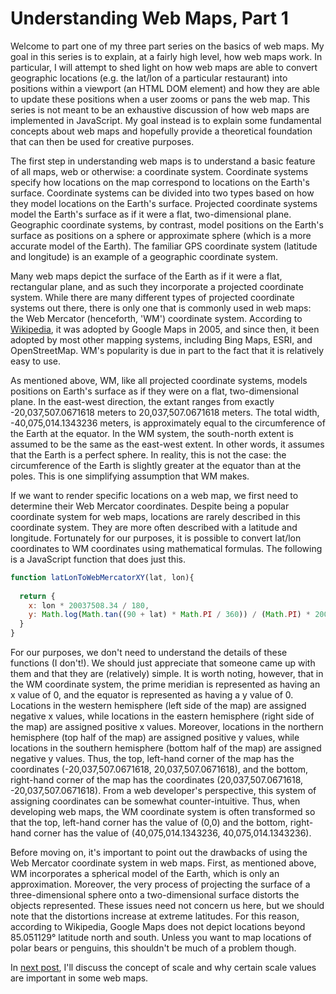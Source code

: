 # Understanding Web Maps, Part 1

Welcome to part one of my three part series on the basics of web maps. My goal in this series is to explain, at a fairly high level, how web maps work. In particular, I will attempt to shed light on how web maps are able to convert geographic locations (e.g. the lat/lon of a particular restaurant) into positions within a viewport (an HTML DOM element) and how they are able to update these positions when a user zooms or pans the web map. This series is not meant to be an exhaustive discussion of how web maps are implemented in JavaScript. My goal instead is to explain some fundamental concepts about web maps and hopefully provide a theoretical foundation that can then be used for creative purposes.

The first step in understanding web maps is to understand a basic feature of all maps, web or otherwise: a coordinate system. Coordinate systems specify how locations on the map correspond to locations on the Earth's surface. Coordinate systems can be divided into two types based on how they model locations on the Earth's surface. Projected coordinate systems model the Earth's surface as if it were a flat, two-dimensional plane. Geographic coordinate systems, by contrast, model positions on the Earth's surface as positions on a sphere or approximate sphere (which is a more accurate model of the Earth). The familiar GPS coordinate system (latitude and longitude) is an example of a geographic coordinate system.

Many web maps depict the surface of the Earth as if it were a flat, rectangular plane, and as such they incorporate a projected coordinate system. While there are many different types of projected coordinate systems out there, there is only one that is commonly used in web maps: the Web Mercator (henceforth, 'WM') coordinate system. According to [Wikipedia](https://en.wikipedia.org/wiki/Web_Mercator_projection), it was adopted by Google Maps in 2005, and since then, it been adopted by most other mapping systems, including Bing Maps, ESRI, and OpenStreetMap. WM's popularity is due in part to the fact that it is relatively easy to use.

As mentioned above, WM, like all projected coordinate systems, models positions on Earth's surface as if they were on a flat, two-dimensional plane. In the east-west direction, the extant ranges from exactly -20,037,507.0671618 meters to 20,037,507.0671618 meters. The total width, -40,075,014.1343236 meters, is approximately equal to the circumference of the Earth at the equator. In the WM system, the south-north extent is assumed to be the same as the east-west extent. In other words, it assumes that the Earth is a perfect sphere. In reality, this is not the case: the circumference of the Earth is slightly greater at the equator than at the poles. This is one simplifying assumption that WM makes.

If we want to render specific locations on a web map, we first need to determine their Web Mercator coordinates. Despite being a popular coordinate system for web maps, locations are rarely described in this coordinate system. They are more often described with a latitude and longitude. Fortunately for our purposes, it is possible to convert lat/lon coordinates to WM coordinates using mathematical formulas. The following is a JavaScript function that does just this.

~~~js
function latLonToWebMercatorXY(lat, lon){  
  return {
    x: lon * 20037508.34 / 180,
    y: Math.log(Math.tan((90 + lat) * Math.PI / 360)) / (Math.PI) * 20037508.34;
  }
}
~~~

For our purposes, we don't need to understand the details of these functions (I don't!). We should just appreciate that someone came up with them and that they are (relatively) simple. It is worth noting, however, that in the WM coordinate system, the prime meridian is represented as having an x value of 0, and the equator is represented as having a y value of 0. Locations in the western hemisphere (left side of the map) are assigned negative x values, while locations in the eastern hemisphere (right side of the map) are assigned positive x values. Moreover, locations in the northern hemisphere (top half of the map) are assigned positive y values, while locations in the southern hemisphere (bottom half of the map) are assigned negative y values. Thus, the top, left-hand corner of the map has the coordinates (-20,037,507.0671618, 20,037,507.0671618), and the bottom, right-hand corner of the map has the coordinates (20,037,507.0671618, -20,037,507.0671618). From a web developer's perspective, this system of assigning coordinates can be somewhat counter-intuitive. Thus, when developing web maps, the WM coordinate system is often transformed so that the top, left-hand corner has the value of (0,0) and the bottom, right-hand corner has the value of (40,075,014.1343236, 40,075,014.1343236).

Before moving on, it's important to point out the drawbacks of using the Web Mercator coordinate system in web maps. First, as mentioned above, WM incorporates a spherical model of the Earth, which is only an approximation. Moreover, the very process of projecting the surface of a three-dimensional sphere onto a two-dimensional surface distorts the objects represented. These issues need not concern us here, but we should note that the distortions increase at extreme latitudes. For this reason, according to Wikipedia, Google Maps does not depict locations beyond 85.051129° latitude north and south. Unless you want to map locations of polar bears or penguins, this shouldn't be much of a problem though.

In [next post](understanding-web-maps-part-2), I'll discuss the concept of scale and why certain scale values are important in some web maps.
